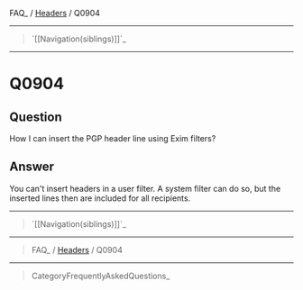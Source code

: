 FAQ\_ / [Headers](FAQ/Headers) / Q0904

* * * * *

> \`[[Navigation(siblings)]]\`\_

* * * * *

Q0904
=====

Question
--------

How I can insert the PGP header line using Exim filters?

Answer
------

You can't insert headers in a user filter. A system filter can do so,
but the inserted lines then are included for all recipients.

* * * * *

> \`[[Navigation(siblings)]]\`\_

* * * * *

> FAQ\_ / [Headers](FAQ/Headers) / Q0904

* * * * *

> CategoryFrequentlyAskedQuestions\_

